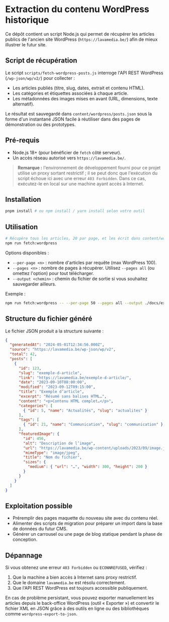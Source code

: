 # Extraction du contenu WordPress historique

Ce dépôt contient un script Node.js qui permet de récupérer les articles publics de l'ancien site WordPress (`https://lavamedia.be/`) afin de mieux illustrer le futur site.

## Script de récupération

Le script `scripts/fetch-wordpress-posts.js` interroge l'API REST WordPress (`/wp-json/wp/v2/`) pour collecter :

- Les articles publiés (titre, slug, dates, extrait et contenu HTML).
- Les catégories et étiquettes associées à chaque article.
- Les métadonnées des images mises en avant (URL, dimensions, texte alternatif).

Le résultat est sauvegardé dans `content/wordpress/posts.json` sous la forme d'un instantané JSON facile à réutiliser dans des pages de démonstration ou des prototypes.

## Pré-requis

- Node.js 18+ (pour bénéficier de `fetch` côté serveur).
- Un accès réseau autorisé vers `https://lavamedia.be/`.

> **Remarque :** l'environnement de développement fourni pour ce projet utilise un proxy sortant restrictif ; il se peut donc que l'exécution du script échoue ici avec une erreur `403 Forbidden`. Dans ce cas, exécutez-le en local sur une machine ayant accès à Internet.

## Installation

```bash
pnpm install # ou npm install / yarn install selon votre outil
```

## Utilisation

```bash
# Récupère tous les articles, 20 par page, et les écrit dans content/wordpress/posts.json
npm run fetch:wordpress
```

Options disponibles :

- `--per-page <n>` : nombre d'articles par requête (max WordPress 100).
- `--pages <n>` : nombre de pages à récupérer. Utilisez `--pages all` (ou omettez l'option) pour tout télécharger.
- `--output <chemin>` : chemin du fichier de sortie si vous souhaitez sauvegarder ailleurs.

Exemple :

```bash
npm run fetch:wordpress -- --per-page 50 --pages all --output ./docs/exemples/posts.json
```

## Structure du fichier généré

Le fichier JSON produit a la structure suivante :

```json
{
  "generatedAt": "2024-05-01T12:34:56.000Z",
  "source": "https://lavamedia.be/wp-json/wp/v2",
  "total": 42,
  "posts": [
    {
      "id": 123,
      "slug": "exemple-d-article",
      "link": "https://lavamedia.be/exemple-d-article/",
      "date": "2023-09-10T08:00:00",
      "modified": "2023-09-12T09:15:00",
      "title": "Exemple d’article",
      "excerpt": "Résumé sans balises HTML…",
      "content": "<p>Contenu HTML complet…</p>",
      "categories": [
        { "id": 5, "name": "Actualités", "slug": "actualites" }
      ],
      "tags": [
        { "id": 21, "name": "Communication", "slug": "communication" }
      ],
      "featuredImage": {
        "id": 456,
        "alt": "Description de l’image",
        "url": "https://lavamedia.be/wp-content/uploads/2023/09/image.jpg",
        "mimeType": "image/jpeg",
        "title": "Nom du fichier",
        "sizes": {
          "medium": { "url": "…", "width": 300, "height": 200 }
        }
      }
    }
  ]
}
```

## Exploitation possible

- Préremplir des pages maquette du nouveau site avec du contenu réel.
- Alimenter des scripts de migration pour préparer un import dans la base de données du futur CMS.
- Générer un carrousel ou une page de blog statique pendant la phase de conception.

## Dépannage

Si vous obtenez une erreur `403 Forbidden` ou `ECONNREFUSED`, vérifiez :

1. Que la machine a bien accès à Internet sans proxy restrictif.
2. Que le domaine `lavamedia.be` est résolu correctement.
3. Que l'API REST WordPress est toujours accessible publiquement.

En cas de problème persistant, vous pouvez exporter manuellement les articles depuis le back-office WordPress (outil « Exporter ») et convertir le fichier XML en JSON grâce à des outils en ligne ou des bibliothèques comme `wordpress-export-to-json`.
